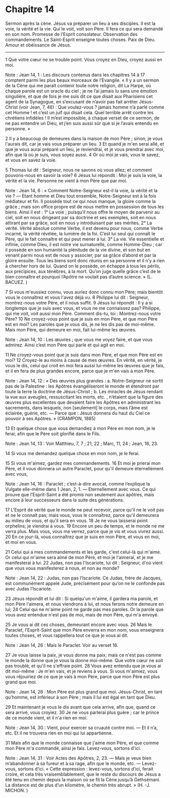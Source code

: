 # Chapitre 14

Sermon après la cène.
Jésus va préparer un lieu à ses disciples.
Il est la voie, la vérité et la vie.
Qui le voit, voit son Père.
Il fera ce qui sera demandé en son nom.
Promesse de l’Esprit consolateur.
Observation des commandements.
Le Saint-Esprit enseigne toutes choses.
Paix de Dieu.
Amour et obéissance de Jésus.

***

1 Que votre cœur ne se trouble point. Vous croyez en Dieu, croyez aussi en moi.

<span class="bible-note">Note : </span> Jean 14, 1 : Les discours contenus dans les chapitres 14 à 17 comptent parmi les plus beaux morceaux de l’Evangile. « Il y a un sermon de la Cène qui me paraît contenir toute notre religion, dit La Harpe, où chaque parole est un oracle du ciel ; je ne l’ai jamais lu sans une émotion singulière, et que de fois je me suis dit ce que disait aux Pharisiens cet agent de la Synagogue, en s’excusant de n’avoir pas fait arrêter Jésus-Christ (voir Jean, 7, 46) : Que voulez-vous ? jamais homme n’a parlé comme cet Homme ! et c’est un juif qui disait cela. Quel terrible arrêt contre les chrétiens infidèles ! Il m’est impossible, à chaque verset de ce sermon, de ne pas entendre un Dieu, et j’en suis aussi sûr que si je l’avais entendu en personne. »

2 Il y a beaucoup de demeures dans la maison de mon Père ; sinon, je vous l'aurais dit, car je vais vous préparer un lieu. 3 Et quand je m'en serai allé, et que je vous aurai préparé un lieu, je reviendrai, et je vous prendrai avec moi, afin que là où je suis, vous soyez aussi. 4 Or où moi je vais, vous le savez, et vous en savez la voie.


5 Thomas lui dit : Seigneur, nous ne savons où vous allez; et comment pouvons-nous en savoir la voie? 6 Jésus lui répondit : Moi je suis la voie, la vérité et la vie. Personne ne vient à mon Père que par moi.

<span class="bible-note">Note : </span> Jean 14, 6 : « Comment Notre-Seigneur est-il la voie, la vérité et la vie ? ― Etant homme et Dieu tout ensemble, Notre-Seigneur est à la fois médiateur et fin. Il possède tout ce qui nous manque, la gloire comme la grâce ; mais son office propre est de nous mettre en possession de tous les biens. Ainsi il est : 1° La voie ; puisqu’il nous offre le moyen de parvenir au ciel, soit en nous dirigeant par sa doctrine et ses exemples, soit en nous attirant par sa grâce, soit en nous y introduisant par ses mérites. 2° La vérité. Vérité absolue comme Verbe, il est devenu pour nous, comme Verbe incarné, la vérité révélée, la lumière de la foi. C’est lui seul qui connaît le Père, qui le fait connaître et qui peut mener à lui. 3° La vie. Vie essentielle et infinie, comme Dieu, il est notre vie surnaturelle, comme Homme-Dieu ; car il possède en son humanité la plénitude de la vie divine, et son but en venant parmi nous est de nous y associer, par sa grâce d’abord et par la gloire ensuite. Tous les biens sont donc
réunis en sa personne et il n’y a rien à chercher hors de lui. Quand on le possède, on échappe à tous les périls, aux précipices, aux ténèbres, à la mort. Qu’on juge quelle grâce c’est de le bien connaître et pourquoi l’Apôtre ne voulait pas d’autre science. » (L. BACUEZ. )

7 Si vous m'eussiez connu, vous auriez donc connu mon Père; mais bientôt vous le connaîtrez et vous l'avez déjà vu. 8 Philippe lui dit : Seigneur, montrez-nous votre Père, et il nous suffit. 9 Jésus lui répondit : Il y a si longtemps que je suis avec vous, et vous ne me connaissez pas? Philippe, qui me voit, voit aussi mon Père. Comment dis-tu, toi : Montrez-nous votre Père? 10 Ne croyez-vous point que je suis en mon Père, et que mon Père est en moi? Les paroles que je vous dis, je ne les dis pas de moi-même. Mais mon Père, qui demeure en moi, fait lui-même les œuvres.

<span class="bible-note">Note : </span> Jean 14, 10 : Les œuvres ; que vous me voyez faire, et que vous admirez. Ainsi c’est mon Père qui parle et qui agit en moi.

11 Ne croyez-vous point que je suis dans mon Père, et que mon Père est en moi? 12 Croyez-le au moins à cause de mes œuvres. En vérité, en vérité, je vous le dis, celui qui croit en moi fera aussi lui-même les œuvres que je fais, et il en fera de plus grandes encore, parce que je m'en vais à mon Père.

<span class="bible-note">Note : </span> Jean 14, 12 : « Des œuvres plus grandes : a. Notre-Seigneur ne sortit pas de la Palestine : les Apôtres évangéliseront le monde et étendront par toute la terre la doctrine de Jésus-Christ ; b. Les miracles de Jésus rendant la vue aux aveugles, ressuscitant les morts, etc. , n’étaient que la figure des œuvres plus excellentes que devaient faire les Apôtres en administrant les sacrements, dans lesquels, non [seulement] le corps, mais l’âme est éclairée, guérie, etc. ― Parce que : Jésus donnera du haut du Ciel ce pouvoir à ses Apôtres. » (CRAMPON, 1885)


13 Et quelque chose que vous demandiez à mon Père en mon nom, je le ferai; afin que le Père soit glorifié dans le Fils.

<span class="bible-note">Note : </span> Jean 14, 13 : Voir Matthieu, 7, 7 ; 21, 22 ; Marc, 11, 24 ; Jean, 16, 23.

14 Si vous me demandez quelque chose en mon nom, je le ferai.


15 Si vous m'aimez, gardez mes commandements. 16 Et moi je prierai mon Père, et il vous donnera un autre Paraclet, pour qu'il demeure éternellement avec vous,

<span class="bible-note">Note : </span> Jean 14, 16 : Paraclet ; c’est-à-dire avocat, comme l’explique la Vulgate elle-même dans 1 Jean, 2, 1. ― Eternellement avec vous. Ce qui prouve que l’Esprit-Saint a été promis non seulement aux apôtres, mais encore à leur successeurs dans la suite des générations.

17 L'Esprit de vérité que le monde ne peut recevoir, parce qu'il ne le voit pas et ne le connaît pas; mais vous, vous le connaîtrez, parce qu'il demeurera au milieu de vous, et qu'il sera en vous. 18 Je ne vous laisserai point orphelins; je viendrai à vous. 19 Encore un peu de temps, et le monde ne me verra plus. Mais vous, vous me verrez, parce que je vis et vous vivrez aussi. 20 En ce jour-là, vous connaîtrez que je suis en mon Père, et vous en moi, et moi en vous.


21 Celui qui a mes commandements et les garde, c'est celui-là qui m'aime. Or celui qui m'aime sera aimé de mon Père, et moi je l'aimerai, et je me manifesterai à lui. 22 Judas, non pas l'Iscariote, lui dit : Seigneur, d'où vient que vous vous manifesterez à nous, et non au monde?

<span class="bible-note">Note : </span> Jean 14, 22 : Judas, non pas l’Iscariote. Ce Judas, frère de Jacques, est communément appelé Jude, précisément pour qu’on ne le confonde pas avec Judas l’Iscariote.

23 Jésus répondit et lui dit : Si quelqu'un m'aime, il gardera ma parole, et mon Père l'aimera, et nous viendrons à lui, et nous ferons notre demeure en lui; 24 Celui qui ne m'aime point ne garde pas mes paroles. Or la parole que vous avez entendue n'est pas de moi, mais de mon Père, qui m'a envoyé.


25 Je vous ai dit ces choses, demeurant encore avec vous. 26 Mais le Paraclet, l'Esprit-Saint que mon Père enverra en mon nom, vous enseignera toutes choses, et vous rappellera tout ce que je vous ai dit.

<span class="bible-note">Note : </span> Jean 14, 26 : Mais le Paraclet. Voir au verset 16.

27 Je vous laisse la paix, je vous donne ma paix; mais ce n'est pas comme le monde la donne que je vous la donne moi-même. Que votre cœur ne soit pas troublé, et qu'il ne s'effraie point. 28 Vous avez entendu que je vous ai dit moi-même : Je m'en vais, et je reviens à vous. Si vous m'aimiez, vous vous réjouiriez de ce que je vais à mon Père, parce que mon Père est plus grand que moi.

<span class="bible-note">Note : </span> Jean 14, 28 : Mon Père est plus grand que moi. Jésus-Christ, en tant qu’homme, est inférieur à son Père ; mais il lui est égal en tant que Dieu.

29 Et maintenant je vous le dis avant que cela arrive, afin que, quand ce sera arrivé, vous croyiez. 30 Je ne vous parlerai plus guère ; car le prince de ce monde vient, et il n'a rien en moi.

<span class="bible-note">Note : </span> Jean 14, 30 : Vient, pour exercer sa cruauté contre moi. ― Et il n’a, etc. Et il ne trouvera rien en moi qui lui appartienne.

31 Mais afin que le monde connaisse que j'aime mon Père, et que comme mon Père m'a commandé, ainsi je fais. Levez-vous, sortons d'ici.

<span class="bible-note">Note : </span> Jean 14, 31 : Voir Actes des Apôtres, 2, 23. ― Mais je veux bien m’abandonner à sa fureur et à sa rage, afin que le monde, etc. ― Levez-vous, sortons d’ici. « Cette expression : levez-vous, sortons d’ici, ferait croire, et cela très vraisemblablement, que le reste du discours de Jésus a été tenu en chemin depuis la maison où se fit la Cène jusqu’à Gethsémani. La distance est de plus d’un kilomètre, le chemin très abrupt. » (H. -J. MICHON. )

